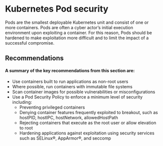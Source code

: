 # Kubernetes Pod security

Pods are the smallest deployable Kubernetes unit and consist of one or more
containers. Pods are often a cyber actor’s initial execution environment upon exploiting
a container. For this reason, Pods should be hardened to make exploitation more
difficult and to limit the impact of a successful compromise.

## Recommendations

#### A summary of the key recommendations from this section are:
  - Use containers built to run applications as non-root users
  - Where possible, run containers with immutable file systems
  - Scan container images for possible vulnerabilities or misconfigurations
  - Use a Pod Security Policy to enforce a minimum level of security
    including:
    - Preventing privileged containers
    - Denying container features frequently exploited to breakout, such
    as hostPID, hostIPC, hostNetwork, allowedHostPath
    - Rejecting containers that execute as the root user or allow
    elevation to root
    - Hardening applications against exploitation using security services
    such as SELinux®, AppArmor®, and seccomp